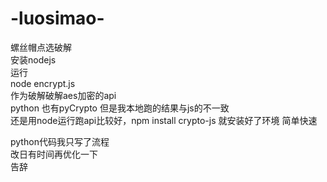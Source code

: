 # -luosimao-
螺丝帽点选破解  
安装nodejs   
运行  
  node encrypt.js  
作为破解破解aes加密的api  
python 也有pyCrypto 但是我本地跑的结果与js的不一致  
还是用node运行跑api比较好，npm install crypto-js 就安装好了环境 简单快速  

python代码我只写了流程  
改日有时间再优化一下  
告辞  



